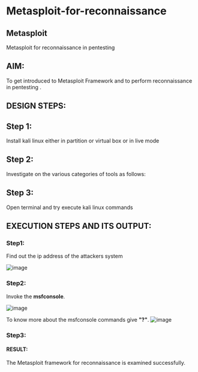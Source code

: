 # Metasploit-for-reconnaissance
## Metasploit
Metasploit for reconnaissance in pentesting

## AIM:

To get introduced to Metasploit Framework and to  perform reconnaissance  in pentesting .

## DESIGN STEPS:

## Step 1:

Install kali linux either in partition or virtual box or in live mode

## Step 2:

Investigate on the various categories of tools as follows:

## Step 3:

Open terminal and try execute kali linux commands

## EXECUTION STEPS AND ITS OUTPUT:
### Step1:
Find out the ip address of the attackers system

![image](https://github.com/user-attachments/assets/bb1c6730-c2c2-443a-8518-867238a569d8)

### Step2:
Invoke the **msfconsole**.

![image](https://github.com/user-attachments/assets/4d1d9bf4-d238-4292-8adf-1258012b7d4c)


To know more about the msfconsole commands give **"?"**.
![image](https://github.com/user-attachments/assets/27abd468-0de1-4ed6-8ac2-e892d912e35d)


### Step3:



#### RESULT:
The Metasploit framework for reconnaissance is  examined successfully.
